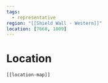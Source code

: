 ```yaml
---
tags:
  - representative
region: "[[Shield Wall - Western]]"
location: [7668, 1809]
---
```

# Location
```meta-bind-embed
[[location-map]]
```

